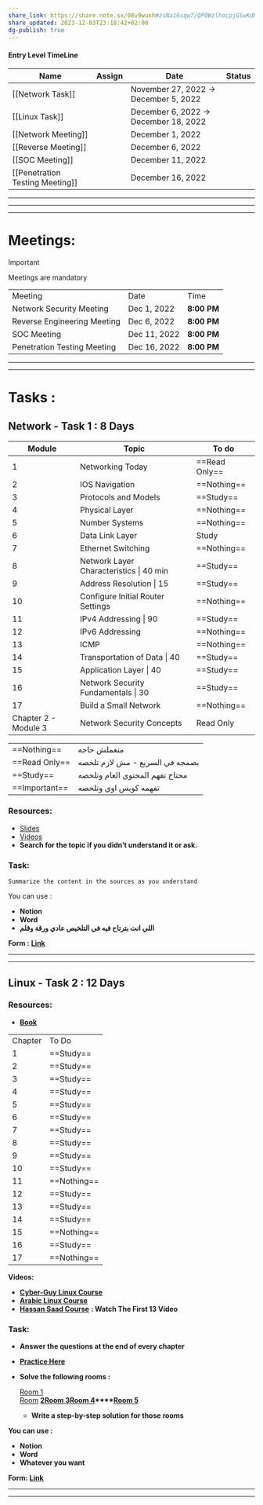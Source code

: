 ```yaml
---
share_link: https://share.note.sx/08v9wuxh#zsNa16sqw7/QP0WzlhocpjGSwKdRAjkMReqvhcgKQmQ
share_updated: 2023-12-03T23:18:42+02:00
dg-publish: true
---
```

  

#### Entry Level TimeLine

|Name|Assign|Date|Status|
|---|---|---|---|
|[[Network Task]]||November 27, 2022 → December 5, 2022||
|[[Linux Task]]||December 6, 2022 → December 18, 2022||
|[[Network Meeting]]||December 1, 2022||
|[[Reverse Meeting]]||December 6, 2022||
|[[SOC Meeting]]||December 11, 2022||
|[[Penetration Testing Meeting]]||December 16, 2022||

  
  

---

---

---

  

# Meetings:

> [!important]  
> Meetings are mandatory  

|   |   |   |
|---|---|---|
|Meeting|Date|Time|
|Network Security Meeting|Dec 1, 2022|**8:00 PM**|
|Reverse Engineering Meeting|Dec 6, 2022|**8:00 PM**|
|SOC Meeting|Dec 11, 2022|**8:00 PM**|
|Penetration Testing Meeting|Dec 16, 2022|**8:00 PM**|

---

---

# Tasks :

## Network - Task 1 : 8 Days

|Module|Topic|To do|
|---|---|---|
|1|Networking Today|==Read Only==|
|2|IOS Navigation|==Nothing==|
|3|Protocols and Models|==Study==|
|4|Physical Layer|==Nothing==|
|5|Number Systems|==Nothing==|
|6|Data Link Layer|Study|
|7|Ethernet Switching|==Nothing==|
|8|Network Layer Characteristics \| 40 min|==Study==|
|9|Address Resolution \| 15|==Study==|
|10|Configure Initial Router Settings|==Nothing==|
|11|IPv4 Addressing \| 90|==Study==|
|12|IPv6 Addressing|==Nothing==|
|13|ICMP|==Nothing==|
|14|Transportation of Data \| 40|==Study==|
|15|Application Layer \| 40|==Study==|
|16|Network Security Fundamentals \| 30|==Study==|
|17|Build a Small Network|==Nothing==|
|Chapter 2 - Module 3|Network Security Concepts|Read Only|

|   |   |
|---|---|
|==Nothing==|متعملش حاجه|
|==Read Only==|بصمجه في السريع - مش لازم تلخصه|
|==Study==|محتاج تفهم المحتوي العام وتلخصه|
|==Important==|تفهمه كويس اوي وتلخصه|

### Resources:

- [Slides](https://www.mediafire.com/file/23r3vmv9mhwjyqw/Network_phase%2528CCNA_SEM1%2529.zip/file)
- [Videos](https://www.youtube.com/playlist?list=PLPBnj6azlABanyaILYOT0FKKtcSoeOc2A)
- **Search for the topic if you didn’t understand it or ask.**

### Task:

`Summarize the content in the sources as you understand`

You can use :

- **Notion**
- **Word**
- **اللي انت بترتاح فيه في التلخيص عادي ورقة وقلم**

**Form :** [**Link**](https://forms.gle/jaZhEnDDBKdzFmXeA)

  

---

---

## Linux - Task 2 : 12 Days

### Resources:

- [**Book**](https://www.mediafire.com/file/j2yb57lp3d7y0hk/Linux_Basics_for_Hackers.zip/file)

|   |   |
|---|---|
|Chapter|To Do|
|1|==Study==|
|2|==Study==|
|3|==Study==|
|4|==Study==|
|5|==Study==|
|6|==Study==|
|7|==Study==|
|8|==Study==|
|9|==Study==|
|10|==Study==|
|11|==Nothing==|
|12|==Study==|
|13|==Study==|
|14|==Study==|
|15|==Nothing==|
|16|==Study==|
|17|==Nothing==|

**Videos:**

- **[Cyber-Guy Linux Course](https://www.youtube.com/watch?v=ZVAddIMB3mg&list=PLDRMxi70CdSD48OPJbsDZRt4l0GvWJ2iG)**
- **[Arabic Linux Course](https://youtube.com/playlist?list=PLAZ__zcDB1IaNaVNOckNpgEpjghSHr8Gg)**
- **[Hassan Saad Course](https://www.youtube.com/playlist?app=desktop&list=PLtr9ezc61PUbA2l3MiE4YbrgITJN84N-C)** **: Watch The First 13 Video**

### Task:

- **Answer the questions at the end of every chapter**
- [**Practice Here**](https://cmdchallenge.com/)
- **Solve the following rooms :**
    
    [Room 1](https://tryhackme.com/room/linuxfundamentalspart1)  
    [Room](https://tryhackme.com/room/linuxfundamentalspart2) **[2](https://tryhackme.com/room/linuxfundamentalspart2)****[Room 3](https://tryhackme.com/room/linuxfundamentalspart3)****[Room 4](https://tryhackme.com/room/linuxstrengthtraining)****[Room 5](https://tryhackme.com/room/ninjaskills)**
    
    - **Write a step-by-step solution for those rooms**

  

**You can use :**

- **Notion**
- **Word**
- **Whatever you want**

**Form:** [**Link**](https://forms.gle/7uEnmhGWX8V7Uyn3A)

  

---

---